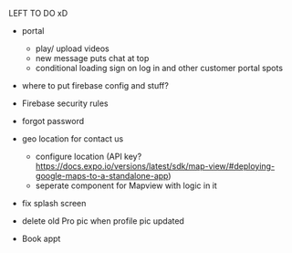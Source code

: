 LEFT TO DO xD

- portal

  <!-- - edit on Profile Page -->

  - play/ upload videos
  - new message puts chat at top
  - conditional loading sign on log in and other customer portal spots

- where to put firebase config and stuff?
- Firebase security rules

- forgot password

- geo location for contact us

  - configure location (API key? https://docs.expo.io/versions/latest/sdk/map-view/#deploying-google-maps-to-a-standalone-app)
  - seperate component for Mapview with logic in it

- fix splash screen

- delete old Pro pic when profile pic updated

- Book appt

